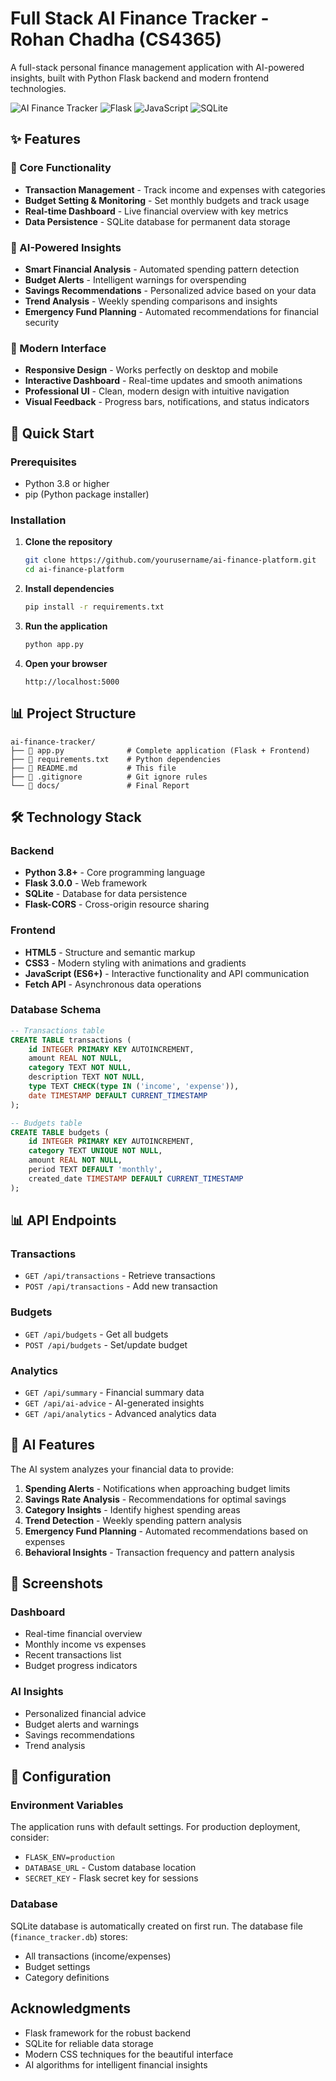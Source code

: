 # Full Stack AI Finance Tracker - Rohan Chadha (CS4365)

A full-stack personal finance management application with AI-powered insights, built with Python Flask backend and modern frontend technologies.

![AI Finance Tracker](https://img.shields.io/badge/Python-3.8+-blue.svg)
![Flask](https://img.shields.io/badge/Flask-3.0.0-green.svg)
![JavaScript](https://img.shields.io/badge/JavaScript-ES6+-yellow.svg)
![SQLite](https://img.shields.io/badge/SQLite-3.0+-orange.svg)

## ✨ Features

### 🎯 Core Functionality
- **Transaction Management** - Track income and expenses with categories
- **Budget Setting & Monitoring** - Set monthly budgets and track usage
- **Real-time Dashboard** - Live financial overview with key metrics
- **Data Persistence** - SQLite database for permanent data storage

### 🤖 AI-Powered Insights
- **Smart Financial Analysis** - Automated spending pattern detection
- **Budget Alerts** - Intelligent warnings for overspending
- **Savings Recommendations** - Personalized advice based on your data
- **Trend Analysis** - Weekly spending comparisons and insights
- **Emergency Fund Planning** - Automated recommendations for financial security

### 🎨 Modern Interface
- **Responsive Design** - Works perfectly on desktop and mobile
- **Interactive Dashboard** - Real-time updates and smooth animations
- **Professional UI** - Clean, modern design with intuitive navigation
- **Visual Feedback** - Progress bars, notifications, and status indicators

## 🚀 Quick Start

### Prerequisites
- Python 3.8 or higher
- pip (Python package installer)

### Installation

1. **Clone the repository**
   ```bash
   git clone https://github.com/yourusername/ai-finance-platform.git
   cd ai-finance-platform
   ```

2. **Install dependencies**
   ```bash
   pip install -r requirements.txt
   ```

3. **Run the application**
   ```bash
   python app.py
   ```

4. **Open your browser**
   ```
   http://localhost:5000
   ```

## 📊 Project Structure

```
ai-finance-tracker/
├── 📄 app.py              # Complete application (Flask + Frontend)
├── 📄 requirements.txt    # Python dependencies
├── 📄 README.md           # This file
├── 📄 .gitignore          # Git ignore rules
└── 📁 docs/               # Final Report
```

## 🛠️ Technology Stack

### Backend
- **Python 3.8+** - Core programming language
- **Flask 3.0.0** - Web framework
- **SQLite** - Database for data persistence
- **Flask-CORS** - Cross-origin resource sharing

### Frontend
- **HTML5** - Structure and semantic markup
- **CSS3** - Modern styling with animations and gradients
- **JavaScript (ES6+)** - Interactive functionality and API communication
- **Fetch API** - Asynchronous data operations

### Database Schema
```sql
-- Transactions table
CREATE TABLE transactions (
    id INTEGER PRIMARY KEY AUTOINCREMENT,
    amount REAL NOT NULL,
    category TEXT NOT NULL,
    description TEXT NOT NULL,
    type TEXT CHECK(type IN ('income', 'expense')),
    date TIMESTAMP DEFAULT CURRENT_TIMESTAMP
);

-- Budgets table
CREATE TABLE budgets (
    id INTEGER PRIMARY KEY AUTOINCREMENT,
    category TEXT UNIQUE NOT NULL,
    amount REAL NOT NULL,
    period TEXT DEFAULT 'monthly',
    created_date TIMESTAMP DEFAULT CURRENT_TIMESTAMP
);
```

## 📊 API Endpoints

### Transactions
- `GET /api/transactions` - Retrieve transactions
- `POST /api/transactions` - Add new transaction

### Budgets
- `GET /api/budgets` - Get all budgets
- `POST /api/budgets` - Set/update budget

### Analytics
- `GET /api/summary` - Financial summary data
- `GET /api/ai-advice` - AI-generated insights
- `GET /api/analytics` - Advanced analytics data

## 🤖 AI Features

The AI system analyzes your financial data to provide:

1. **Spending Alerts** - Notifications when approaching budget limits
2. **Savings Rate Analysis** - Recommendations for optimal savings
3. **Category Insights** - Identify highest spending areas
4. **Trend Detection** - Weekly spending pattern analysis
5. **Emergency Fund Planning** - Automated recommendations based on expenses
6. **Behavioral Insights** - Transaction frequency and pattern analysis

## 🎨 Screenshots

### Dashboard
- Real-time financial overview
- Monthly income vs expenses
- Recent transactions list
- Budget progress indicators

### AI Insights
- Personalized financial advice
- Budget alerts and warnings
- Savings recommendations
- Trend analysis

## 🔧 Configuration

### Environment Variables
The application runs with default settings. For production deployment, consider:

- `FLASK_ENV=production`
- `DATABASE_URL` - Custom database location
- `SECRET_KEY` - Flask secret key for sessions

### Database
SQLite database is automatically created on first run. The database file (`finance_tracker.db`) stores:
- All transactions (income/expenses)
- Budget settings
- Category definitions

## Acknowledgments

- Flask framework for the robust backend
- SQLite for reliable data storage
- Modern CSS techniques for the beautiful interface
- AI algorithms for intelligent financial insights
